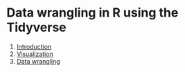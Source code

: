# Data wrangling in R using the Tidyverse

1. [Introduction](https://rpubs.com/cbrnr/r_tidyverse_01)
2. [Visualization](https://rpubs.com/cbrnr/r_tidyverse_02)
3. [Data wrangling](https://rpubs.com/cbrnr/r_tidyverse_03)
